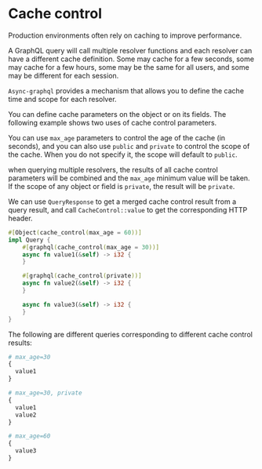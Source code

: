 # Cache control

Production environments often rely on caching to improve performance.

A GraphQL query will call multiple resolver functions and each resolver can have a different cache definition. Some may cache for a few seconds, some may cache for a few hours, some may be the same for all users, and some may be different for each session.

`Async-graphql` provides a mechanism that allows you to define the cache time and scope for each resolver.

You can define cache parameters on the object or on its fields. The following example shows two uses of cache control parameters.

You can use `max_age` parameters to control the age of the cache (in seconds), and you can also use `public` and `private` to control the scope of the cache. When you do not specify it, the scope will default to `public`.

when querying multiple resolvers, the results of all cache control parameters will be combined and the `max_age` minimum value will be taken. If the scope of any object or field is `private`, the result will be `private`.

We can use `QueryResponse` to get a merged cache control result from a query result, and call `CacheControl::value` to get the corresponding HTTP header.

```rust
#[Object(cache_control(max_age = 60))]
impl Query {
    #[graphql(cache_control(max_age = 30))]
    async fn value1(&self) -> i32 {
    }

    #[graphql(cache_control(private))]
    async fn value2(&self) -> i32 {
    }

    async fn value3(&self) -> i32 {
    }
}
```

The following are different queries corresponding to different cache control results:

```graphql
# max_age=30
{
  value1
}
```

```graphql
# max_age=30, private
{
  value1
  value2
}
```

```graphql
# max_age=60
{
  value3
}
```
